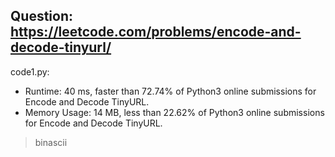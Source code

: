 ## Question: https://leetcode.com/problems/encode-and-decode-tinyurl/

code1.py:
* Runtime: 40 ms, faster than 72.74% of Python3 online submissions for Encode and Decode TinyURL.
* Memory Usage: 14 MB, less than 22.62% of Python3 online submissions for Encode and Decode TinyURL.
> binascii